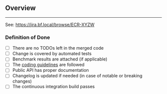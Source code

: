 ## Overview

<!-- Please describe your changes here 
  and list any open questions you might have. -->

---
<!-- This is for Exonum Team members only. -->
<!-- markdownlint-disable MD034 -->
See: https://jira.bf.local/browse/ECR-XYZW
<!-- markdownlint-enable MD034 -->

### Definition of Done

- [ ] There are no TODOs left in the merged code
- [ ] Change is covered by automated tests
- [ ] Benchmark results are attached (if applicable)
- [ ] The [coding guidelines] are followed
- [ ] Public API has proper documentation
- [ ] Changelog is updated if needed (in case of notable or breaking changes)
- [ ] The continuous integration build passes

[coding guidelines]: https://github.com/exonum/exonum/blob/master/CONTRIBUTING.md#conventions
